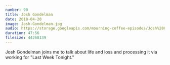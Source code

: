 ```yaml
---
number: 90
title: Josh Gondelman
date: 2018-04-20
image: Josh-Gondelman.jpg
audio: https://storage.googleapis.com/mourning-coffee-episodes/Josh%20Gondelman%20Release.mp3
duration: 47:56
filesize: 44268139
---
```


Josh Gondelman joins me to talk about life and loss and processing it via working for "Last Week Tonight."
